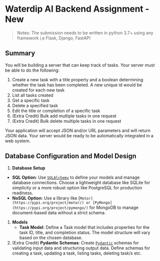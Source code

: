 # Waterdip AI Backend Assignment - New

> Notes: The submission needs to be written in python 3.7+ using any framework i,e Flask, Django, FastAPI
> 

## Summary

You will be building a server that can keep track of tasks. Your server must be able to do the following:

1. Create a new task with a title property and a boolean determining whether the task has been completed. A new unique id would be created for each new task
2. List all tasks created
3. Get a specific task
4. Delete a specified task
5. Edit the title or completion of a specific task
6. (Extra Credit) Bulk add multiple tasks in one request
7. (Extra Credit) Bulk delete multiple tasks in one request

Your application will accept JSON and/or URL parameters and will return JSON data. Your server would be ready to be automatically integrated in a web system.

## Database Configuration and Model Design

1. **Database Setup**
- **SQL Option**: Use [`SQLAlchemy`](https://pypi.org/project/SQLAlchemy/) to define your models and manage database connections. Choose a lightweight database like SQLite for simplicity or a more robust option like PostgreSQL for production readiness.
- **NoSQL Option**: Use a library like [`Motor](https://pypi.org/project/motor/) or [PyMongo](https://pypi.org/project/pymongo/)` for MongoDB to manage document-based data without a strict schema.
1. **Models**
    - **Task Model**: Define a Task model that includes properties for the task ID, title, and completion status. The model structure will vary based on the chosen database.
2. (Extra Credit) **Pydantic Schemas**: Create [`Pydantic`](https://pypi.org/project/pydantic/) schemas for validating input data and structuring output data. Define schemas for creating a task, updating a task, listing tasks, deleting task/s etc.

